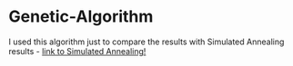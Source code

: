 # Genetic-Algorithm
I used this algorithm just to compare the results with Simulated Annealing results - [link to Simulated Annealing!](https://github.com/FawazQutami/Travelling-Salesman-Problem-Simulated-Annealing)